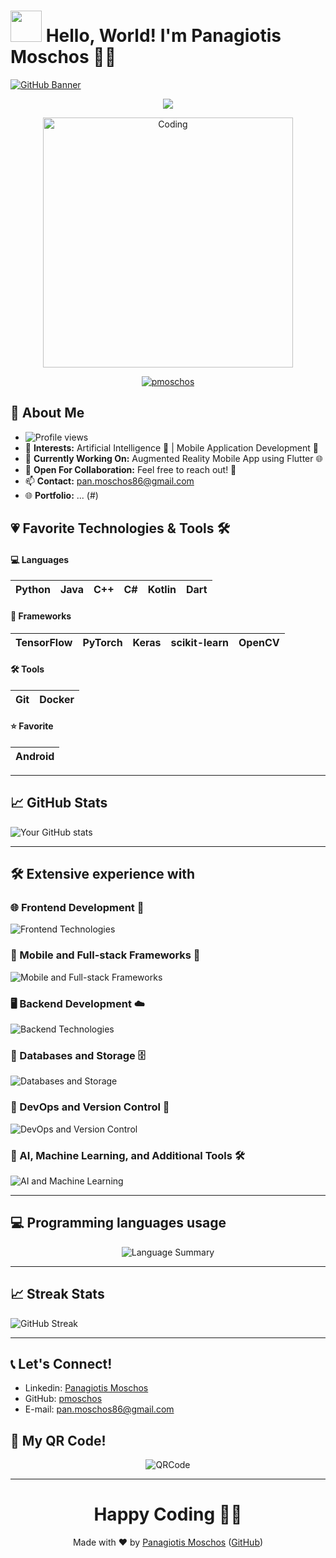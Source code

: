 # <img src="https://media.giphy.com/media/hvRJCLFzcasrR4ia7z/giphy.gif" width="50"> Hello, World! I'm Panagiotis Moschos 👨‍💻

[![GitHub Banner](https://user-images.githubusercontent.com/58959408/232639433-cb0aea21-66f0-4508-a771-85e2089c5a87.gif)](https://github.com/pmoschos)

<p align="center">
  <img src="https://readme-typing-svg.herokuapp.com?font=Consolas&pause=1000&color=0100F7&center=true&width=435&lines=I+am+Software+Engineer;I+have+expertise+in+Machine+Learning;I+enjoy+developing+Mobile+Apps+%F0%9F%91%A8%F0%9F%8F%BB%E2%80%8D%F0%9F%92%BB;Flutter+%7C+Android">
</p>

<p align="center">
  <img src="https://cdn.sanity.io/images/ordgikwe/production/a830c5182852e35bcd0dc07b90122f07ecd15f48-700x525.gif?w=700&h=525&auto=format" alt="Coding" width="400"/>
</p>

<p align="center">
  <a href="https://github.com/ryo-ma/github-profile-trophy">
    <img src="https://github-profile-trophy.vercel.app/?username=pmoschos" alt="pmoschos"/>
  </a>
</p>

## 🌟 About Me
- ![Profile views](https://komarev.com/ghpvc/?username=pmoschos&color=blue)
- 👀 **Interests:** Artificial Intelligence 🤖 | Mobile Application Development 📱
- 🌱 **Currently Working On:** Augmented Reality Mobile App using Flutter 🌐
- 💞️ **Open For Collaboration:** Feel free to reach out! 🤝
- 📫 **Contact:** [pan.moschos86@gmail.com](mailto:pan.moschos86@gmail.com)
- 🌐 **Portfolio:** ... (#)

## :heartpulse: Favorite Technologies & Tools 🛠️

#### 💻 Languages
| Python | Java | C++ | C# | Kotlin | Dart | 
| :---: | :---: | :---: | :---: | :---: | :---: |

#### 🧩 Frameworks
| TensorFlow | PyTorch | Keras | scikit-learn | OpenCV |
| :---: | :---: | :---: | :---: | :---: |

#### 🛠️ Tools
| Git | Docker | 
| :---: | :---: |

#### ⭐ Favorite
| Android |
| :---: |

---

## 📈 GitHub Stats

![Your GitHub stats](https://github-readme-stats.vercel.app/api?username=pmoschos&show_icons=true&theme=radical)

---

## 🛠️ Extensive experience with

### 🌐 Frontend Development 🔖
![Frontend Technologies](https://skillicons.dev/icons?i=css,html,js,ts,angular,bootstrap)

### 📱 Mobile and Full-stack Frameworks 🔗
![Mobile and Full-stack Frameworks](https://skillicons.dev/icons?i=androidstudio,flutter,django,flask,nodejs,spring)

### 🖥️ Backend Development ☁️
![Backend Technologies](https://skillicons.dev/icons?i=java,cpp,cs,py,dart,hibernate)

### 💾 Databases and Storage 🗄️
![Databases and Storage](https://skillicons.dev/icons?i=mysql,mongodb,firebase)

### 🔧 DevOps and Version Control 🌿
![DevOps and Version Control](https://skillicons.dev/icons?i=docker,git,bash,gradle,maven)

### 🧠 AI, Machine Learning, and Additional Tools 🛠️
![AI and Machine Learning](https://skillicons.dev/icons?i=tensorflow,pytorch,postman,figma,idea)

---

## :computer: Programming languages usage

<div align="center">
    <img src="http://github-profile-summary-cards.vercel.app/api/cards/repos-per-language?username=pmoschos&theme=dracula" alt="Language Summary" />
</div>

---

## :chart_with_upwards_trend: Streak Stats
![GitHub Streak](https://github-readme-streak-stats.herokuapp.com/?user=pmoschos)

---

## 📞 Let's Connect!

- Linkedin: [Panagiotis Moschos](https://www.linkedin.com/in/panagiotis-moschos)
- GitHub: [pmoschos](https://github.com/pmoschos)
- E-mail: [pan.moschos86@gmail.com](mailto:pan.moschos86@gmail.com)

## :page_facing_up: My QR Code!
<p align="center">
  <img src="https://github.com/pmoschos/pmoschos/assets/133533759/acb70138-29d7-44f3-8b14-513d594ee228" alt="QRCode">
</p>

---

<h1 align="center">Happy Coding 👨‍💻</h1>

<p align="center">
  Made with ❤️ by <a href="https://www.linkedin.com/in/panagiotis-moschos">Panagiotis Moschos</a> (<a href="https://github.com/pmoschos">GitHub</a>)
</p>
